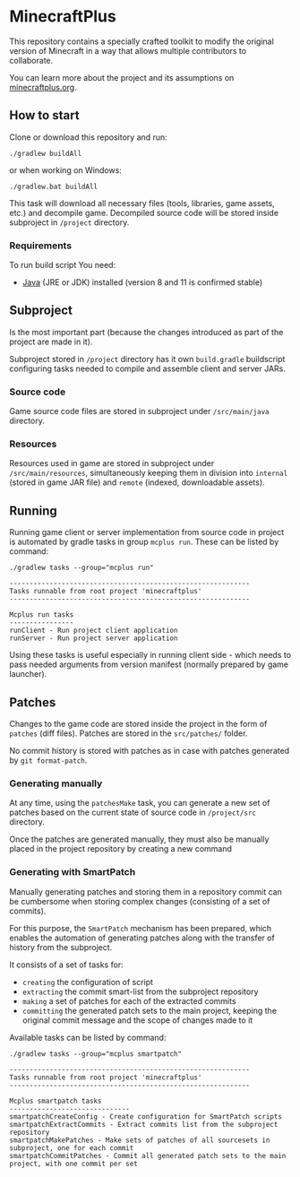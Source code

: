 MinecraftPlus
===

This repository contains a specially crafted toolkit to modify the original version of Minecraft in a way that allows multiple contributors to collaborate.

You can learn more about the project and its assumptions on [minecraftplus.org](https://minecraftplus.org).


## How to start

Clone or download this repository and run:
```
./gradlew buildAll
```
or when working on Windows:
```
./gradlew.bat buildAll
```

This task will download all necessary files (tools, libraries, game assets, etc.) and decompile game. Decompiled source code will be stored inside subproject in `/project` directory.

### Requirements

To run build script You need:
- [Java](https://www.java.com/) (JRE or JDK) installed (version 8 and 11 is confirmed stable)


## Subproject

Is the most important part (because the changes introduced as part of the project are made in it).

Subproject stored in `/project` directory has it own `build.gradle` buildscript configuring tasks needed to compile and assemble client and server JARs.

### Source code

Game source code files are stored in subproject under `/src/main/java` directory.

### Resources

Resources used in game are stored in subproject under `/src/main/resources`, simultaneously keeping them in division into `internal` (stored in game JAR file) and `remote` (indexed, downloadable assets).


## Running

Running game client or server implementation from source code in project is automated by gradle tasks in group `mcplus run`.  These can be listed by command:

```
./gradlew tasks --group="mcplus run"

------------------------------------------------------------
Tasks runnable from root project 'minecraftplus'
------------------------------------------------------------

Mcplus run tasks
----------------
runClient - Run project client application
runServer - Run project server application
```

Using these tasks is useful especially in running client side - which needs to pass needed arguments from version manifest (normally prepared by game launcher).


## Patches

Changes to the game code are stored inside the project in the form of `patches` (diff files). Patches are stored in the `src/patches/` folder.

No commit history is stored with patches as in case with patches generated by `git format-patch`.

### Generating manually

At any time, using the `patchesMake` task, you can generate a new set of patches based on the current state of source code in `/project/src` directory.

Once the patches are generated manually, they must also be manually placed in the project repository by creating a new command

### Generating with SmartPatch

Manually generating patches and storing them in a repository commit can be cumbersome when storing complex changes (consisting of a set of commits).

For this purpose, the `SmartPatch` mechanism has been prepared, which enables the automation of generating patches along with the transfer of history from the subproject.

It consists of a set of tasks for:
- `creating` the configuration of script
- `extracting` the commit smart-list from the subproject repository
- `making` a set of patches for each of the extracted commits
- `committing` the generated patch sets to the main project, keeping the original commit message and the scope of changes made to it

Available tasks can be listed by command:
```
./gradlew tasks --group="mcplus smartpatch"

------------------------------------------------------------
Tasks runnable from root project 'minecraftplus'
------------------------------------------------------------

Mcplus smartpatch tasks
------------------------------
smartpatchCreateConfig - Create configuration for SmartPatch scripts
smartpatchExtractCommits - Extract commits list from the subproject repository
smartpatchMakePatches - Make sets of patches of all sourcesets in subproject, one for each commit
smartpatchCommitPatches - Commit all generated patch sets to the main project, with one commit per set
```
